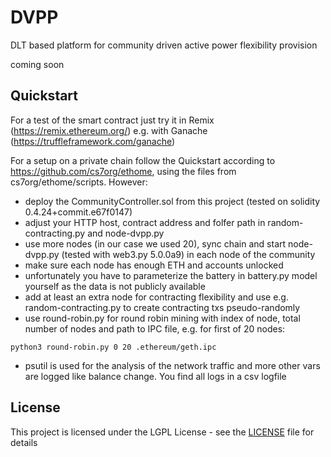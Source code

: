 # DVPP
DLT based platform for community driven active power flexibility provision

coming soon

## Quickstart
For a test of the smart contract just try it in Remix (https://remix.ethereum.org/) e.g. with Ganache (https://truffleframework.com/ganache)

For a setup on a private chain follow the Quickstart according to https://github.com/cs7org/ethome, using the files from cs7org/ethome/scripts.
However:
* deploy the CommunityController.sol from this project (tested on solidity 0.4.24+commit.e67f0147)
* adjust your HTTP host, contract address and folfer path in random-contracting.py and node-dvpp.py
* use more nodes (in our case we used 20), sync chain and start node-dvpp.py (tested with web3.py 5.0.0a9) in each node of the community
* make sure each node has enough ETH and accounts unlocked
* unfortunately you have to parameterize the battery in battery.py model yourself as the data is not publicly available 
* add at least an extra node for contracting flexibility and use e.g. random-contracting.py to create contracting txs pseudo-randomly
* use round-robin.py for round robin mining with index of node, total number of nodes and path to IPC file, e.g. for first of 20 nodes:
```
python3 round-robin.py 0 20 .ethereum/geth.ipc
```
* psutil is used for the analysis of the network traffic and more other vars are logged like balance change. You find all logs in a csv logfile

## License
This project is licensed under the LGPL License - see the [LICENSE](LICENSE) file for details
